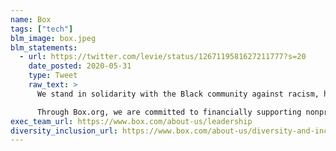 ```yaml
---
name: Box
tags: ["tech"]
blm_image: box.jpeg
blm_statements:
  - url: https://twitter.com/levie/status/1267119581627211777?s=20
    date_posted: 2020-05-31
    type: Tweet
    raw_text: >
      We stand in solidarity with the Black community against racism, hate, and injustice. Silence and complacency have no place in our world.  Our values and our humanity call us to action.

      Through Box.org, we are committed to financially supporting nonprofit organizations working toward improving racial equity. Get vocal. Stand up. Join us.
exec_team_url: https://www.box.com/about-us/leadership
diversity_inclusion_url: https://www.box.com/about-us/diversity-and-inclusion
---
```


